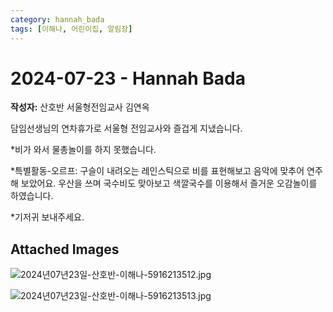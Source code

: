 ```yaml
---
category: hannah_bada
tags: [이해나, 어린이집, 알림장]
---
```


# 2024-07-23 - Hannah Bada

**작성자:** 산호반 서울형전임교사 김연옥  

담임선생님의 연차휴가로 서울형 전임교사와 즐겁게 지냈습니다.

*비가 와서 물총놀이를 하지 못했습니다.

*특별활동-오르프: 구슬이 내려오는 레인스틱으로 비를 표현해보고 음악에 맞추어 연주해 보았어요. 우산을 쓰며 국수비도 맞아보고 색깔국수를 이용해서 즐거운 오감놀이를 하였습니다.

*기저귀 보내주세요.

## Attached Images
![2024년07년23일-산호반-이해나-5916213512.jpg](https://feghi.github.io/assets/img/bada_photo/2024년07년23일-산호반-이해나-5916213512.jpg)

![2024년07년23일-산호반-이해나-5916213513.jpg](https://feghi.github.io/assets/img/bada_photo/2024년07년23일-산호반-이해나-5916213513.jpg)

